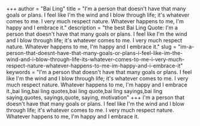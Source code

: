 +++
author = "Bai Ling"
title = "I'm a person that doesn't have that many goals or plans. I feel like I'm the wind and I blow through life; it's whatever comes to me. I very much respect nature. Whatever happens to me, I'm happy and I embrace it."
description = "the best Bai Ling Quote: I'm a person that doesn't have that many goals or plans. I feel like I'm the wind and I blow through life; it's whatever comes to me. I very much respect nature. Whatever happens to me, I'm happy and I embrace it."
slug = "im-a-person-that-doesnt-have-that-many-goals-or-plans-i-feel-like-im-the-wind-and-i-blow-through-life-its-whatever-comes-to-me-i-very-much-respect-nature-whatever-happens-to-me-im-happy-and-i-embrace-it"
keywords = "I'm a person that doesn't have that many goals or plans. I feel like I'm the wind and I blow through life; it's whatever comes to me. I very much respect nature. Whatever happens to me, I'm happy and I embrace it.,bai ling,bai ling quotes,bai ling quote,bai ling sayings,bai ling saying,quotes, sayings,quote, saying, motivation"
+++
I'm a person that doesn't have that many goals or plans. I feel like I'm the wind and I blow through life; it's whatever comes to me. I very much respect nature. Whatever happens to me, I'm happy and I embrace it.
